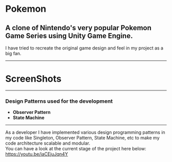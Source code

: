 # Pokemon
## A clone of Nintendo's very popular Pokemon Game Series using Unity Game Engine. 
I have tried to recreate the original game design and feel in my project as a big fan. 
<hr>

# ScreenShots
<hr>

### Design Patterns used for the development
* **Observer Pattern**
* **State Machine**
<hr>













As a developer I have implemented various design programming patterns in my code like Singleton, Observer Pattern, State Machine, etc to make my code architecture scalable and modular. 
<br>
You can have a look at the current stage of the project here below:
<br>
https://youtu.be/iaCEjuJqn4Y
